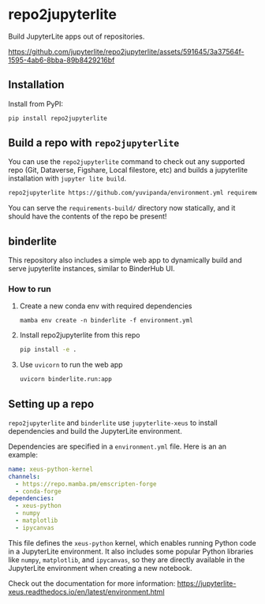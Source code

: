 # repo2jupyterlite

Build JupyterLite apps out of repositories.

https://github.com/jupyterlite/repo2jupyterlite/assets/591645/3a37564f-1595-4ab6-8bba-89b8429216bf

## Installation

Install from PyPI:

```bash
pip install repo2jupyterlite
```

## Build a repo with `repo2jupyterlite`

You can use the `repo2jupyterlite` command to check out any supported repo
(Git, Dataverse, Figshare, Local filestore, etc) and builds a jupyterlite
installation with `jupyter lite build`.

```bash
repo2jupyterlite https://github.com/yuvipanda/environment.yml requirements-build
```

You can serve the `requirements-build/` directory now statically, and it should
have the contents of the repo be present!

## binderlite

This repository also includes a simple web app to dynamically build and serve jupyterlite instances, similar to BinderHub UI.

### How to run

1. Create a new conda env with required dependencies

   ```
   mamba env create -n binderlite -f environment.yml
   ```

2. Install repo2jupyterlite from this repo

   ```bash
   pip install -e .
   ```

3. Use `uvicorn` to run the web app

   ```bash
   uvicorn binderlite.run:app
   ```

## Setting up a repo

`repo2jupyterlite` and `binderlite` use `jupyterlite-xeus` to install dependencies and build the JupyterLite environment.

Dependencies are specified in a `environment.yml` file. Here is an an example:

```yaml
name: xeus-python-kernel
channels:
  - https://repo.mamba.pm/emscripten-forge
  - conda-forge
dependencies:
  - xeus-python
  - numpy
  - matplotlib
  - ipycanvas
```

This file defines the `xeus-python` kernel, which enables running Python code in a JupyterLite environment. It also includes some popular Python libraries like `numpy`, `matplotlib`, and `ipycanvas`, so they are directly available in the JupyterLite environment when creating a new notebook.

Check out the documentation for more information: https://jupyterlite-xeus.readthedocs.io/en/latest/environment.html
